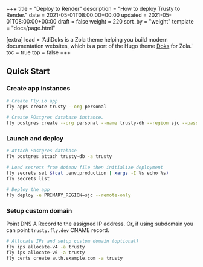 +++
title = "Deploy to Render"
description = "How to deploy Trusty to Render."
date = 2021-05-01T08:00:00+00:00
updated = 2021-05-01T08:00:00+00:00
draft = false
weight = 220
sort_by = "weight"
template = "docs/page.html"

[extra]
lead = 'AdiDoks is a Zola theme helping you build modern documentation websites, which is a port of the Hugo theme <a href="https://github.com/h-enk/doks">Doks</a> for Zola.'
toc = true
top = false
+++

## Quick Start

### Create app instances

```sh
# Create Fly.io app
fly apps create trusty --org personal

# Create POstgres database instance.
fly postgres create --org personal --name trusty-db --region sjc --password $(openssl rand -hex 8)
```

### Launch and deploy

```sh
# Attach Postgres database
fly postgres attach trusty-db -a trusty

# Load secrets from dotenv file then initialize deployment
fly secrets set $(cat .env.production | xargs -I %s echo %s)
fly secrets list

# Deploy the app
fly deploy -e PRIMARY_REGION=sjc --remote-only
```

### Setup custom domain

Point DNS A Record to the assigned IP address.
Or, if using subdomain you can point `trusty.fly.dev` CNAME record.

```sh
# Allocate IPs and setup custom domain (optional)
fly ips allocate-v4 -a trusty
fly ips allocate-v6 -a trusty
fly certs create auth.example.com -a trusty
```
